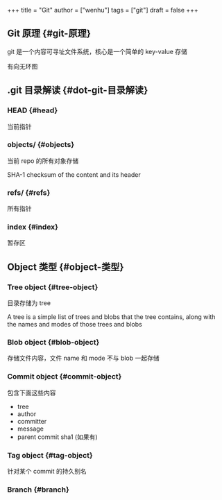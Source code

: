 +++
title = "Git"
author = ["wenhu"]
tags = ["git"]
draft = false
+++

## Git 原理 {#git-原理}

git 是一个内容可寻址文件系统，核心是一个简单的 key-value 存储

有向无环图


## .git 目录解读 {#dot-git-目录解读}


### HEAD {#head}

当前指针


### objects/ {#objects}

当前 repo 的所有对象存储

SHA-1 checksum of the content and its header


### refs/ {#refs}

所有指针


### index {#index}

暂存区


## Object 类型 {#object-类型}


### Tree object {#tree-object}

目录存储为 tree

A tree is a simple list of trees and blobs that the tree contains, along with the names and modes of those trees and blobs


### Blob object {#blob-object}

存储文件内容，文件 name 和 mode 不与 blob 一起存储


### Commit object {#commit-object}

包含下面这些内容

-   tree
-   author
-   committer
-   message
-   parent commit sha1 (如果有)


### Tag object {#tag-object}

针对某个 commit 的持久别名


### Branch {#branch}
